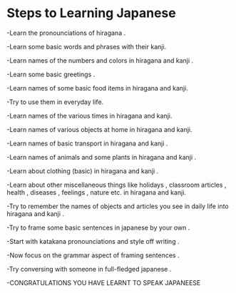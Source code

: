 # Steps to Learning Japanese


-Learn the pronounciations of hiragana .

-Learn some basic words and phrases with their kanji.

-Learn names of the numbers and colors in hiragana and kanji .

-Learn some basic greetings .

-Learn names of some basic food items in hiragana and kanji.

-Try to use them in everyday life.

-Learn names of the various times in hiragana and kanji.

-Learn names of various objects at home in hiragana and kanji.

-Learn names of basic transport in hiragana and kanji .

-Learn names of animals and some plants in hiragana and kanji .

-Learn about clothing (basic) in hiragana and kanji .

-Learn about other miscellaneous things like holidays , classroom articles , health , diseases , feelings , nature etc. in hiragana and kanji.

-Try to remember the names of objects and articles you see in daily life into hiragana and kanji .

-Try to frame some basic sentences in japanese by your own .

-Start with katakana pronounciations and style off writing .

-Now focus on the grammar aspect of framing sentences .

-Try conversing with someone in full-fledged japanese .

-CONGRATULATIONS YOU HAVE LEARNT TO SPEAK JAPANEESE